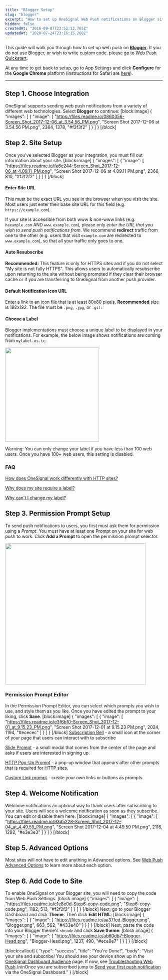 ```yaml
---
title: "Blogger Setup"
slug: "blogger"
excerpt: "How to set up OneSignal Web Push notifications on Blogger sites"
hidden: false
createdAt: "2016-09-07T23:53:13.705Z"
updatedAt: "2020-07-24T23:16:15.268Z"
---
```

This guide will walk you through how to set up web push on **[Blogger](https://blogger.com)**. If you do not use Blogger, or wish to write custom code, please [go to Web Push Quickstart](doc:web-push-quickstart).

At any time to get back to setup, go to App Settings and click **Configure** for the **Google Chrome** platform (instructions for Safari are [here](doc:safari-web-push-setup)).

----

## Step 1. Choose Integration

OneSignal supports sending web push notifications from a variety of different web technologies. Select **Blogger** to continue:
[block:image]
{
  "images": [
    {
      "image": [
        "https://files.readme.io/0860356-Screen_Shot_2017-12-06_at_3.54.56_PM.png",
        "Screen Shot 2017-12-06 at 3.54.56 PM.png",
        2364,
        1378,
        "#f3f3f2"
      ]
    }
  ]
}
[/block]
## Step 2. Site Setup

Once you've selected Blogger as your integration, you must fill out information about your site.
[block:image]
{
  "images": [
    {
      "image": [
        "https://files.readme.io/fa6e244-Screen_Shot_2017-12-06_at_4.09.11_PM.png",
        "Screen Shot 2017-12-06 at 4.09.11 PM.png",
        2366,
        810,
        "#f2f2f2"
      ]
    }
  ]
}
[/block]
#### Enter Site URL

This must be the exact URL you see in the browser when you visit the site.
Most users just enter their base site URL for this field (e.g. `https://example.com`). 

If your site is accessible from both www & non-www links (e.g. `hexample.com` AND `www.example.com`), please only *enter the URL that you wish to send push notifications from*. We recommend **redirect** traffic from one to the other (e.g. users that visit `example.com` are redirected to `www.example.com`), so that all your traffic only goes to one. 

#### Auto Resubscribe

**Recommended:** This feature is only for HTTPS sites and if you do not select "My site is not fully HTTPS". This allows users to automatically resubscribe upon returning to the site without being prompted if they clear their browser cache or if you are transferring to OneSignal from another push provider.

#### Default Notification Icon URL

Enter a link to an icon file that is at least 80x80 pixels. **Recommended** size is 192x192. The file must be `.png`, `.jpg`, or `.gif`.

#### Choose a Label

Blogger implementations must choose a unique label to be displayed in your notifications. For example, the below image shows notifications are coming from `mylabel.os.tc`:

<img src="https://files.readme.io/36100cb-subdomain.png" width="300"/>

Warning: You can only change your label if you have less than 100 web users. Once you have 100+ web users, this setting is disabled.

### FAQ

[How does OneSignal work differently with HTTP sites?](doc:web-push-http-vs-https)

[Why does my site require a label?](https://documentation.onesignal.com/docs/web-push-setup-faq#why-does-my-site-require-a-label)

[Why can't I change my label?](https://documentation.onesignal.com/docs/web-push-setup-faq#why-cant-i-change-my-sites-label)

## Step 3. Permission Prompt Setup

To send push notifications to users, you first must ask them for permission using a *Prompt*. You must have at least one Prompt on your site for web push to work. Click **Add a Prompt** to open the permission prompt selector.

<img src="https://files.readme.io/1395bd7-Screen_Shot_2017-12-01_at_9.12.55_PM.png" width="450"/>

### Permission Prompt Editor

In the Permission Prompt Editor, you can select which prompts you wish to use, and style them as you like. Once you have edited the prompt to your liking, click **Save**.
[block:image]
{
  "images": [
    {
      "image": [
        "https://files.readme.io/e3f6bf0-Screen_Shot_2017-12-01_at_9.15.23_PM.png",
        "Screen Shot 2017-12-01 at 9.15.23 PM.png",
        2024,
        1194,
        "#ececec"
      ]
    }
  ]
}
[/block]
[Subscription Bell](https://documentation.onesignal.com/docs/bell-prompt) - a small icon at the corner of your page that users can interact with to subscribe 

[Slide Prompt](https://documentation.onesignal.com/docs/slide-prompt) - a small modal that comes from the center of the page and asks if users are interested in signing up.

[HTTP Pop-Up Prompt](https://documentation.onesignal.com/docs/http-popup-prompt) - a pop-up window that appears after other prompts that is required for HTTP sites.

[Custom Link prompt](doc:custom-link-prompt) - create your own links or buttons as prompts.

## Step 4. Welcome Notification

Welcome notifications an optional way to thank users after subscribing to your site. Users will see a welcome notification as soon as they subscribe. You can edit or disable them here. 
[block:image]
{
  "images": [
    {
      "image": [
        "https://files.readme.io/93d5228-Screen_Shot_2017-12-04_at_4.49.59_PM.png",
        "Screen Shot 2017-12-04 at 4.49.59 PM.png",
        2116,
        1292,
        "#e3e3e3"
      ]
    }
  ]
}
[/block]
## Step 5. Advanced Options

Most sites will not have to edit anything in Advanced options. See [Web Push Advanced Options](doc:web-push-options) to learn more about each option.

## Step 6. Add Code to Site

To enable OneSignal on your Blogger site, you will need to copy the code from Web Push Settings.
[block:image]
{
  "images": [
    {
      "image": [
        "https://files.readme.io/c1e8e0d-Step6-copy-code.png",
        "Step6-copy-code.png",
        1182,
        513,
        "#f2f2f2"
      ]
    }
  ]
}
[/block]
Next, go to your Blogger Dashboard and click **Theme**. Then click **Edit HTML**:
[block:image]
{
  "images": [
    {
      "image": [
        "https://files.readme.io/aa37fed-Blogger.png",
        "Blogger.png",
        663,
        562,
        "#433e40"
      ]
    }
  ]
}
[/block]
Next, paste the code into your Blogger theme's `<head>` and click **Save theme**:
[block:image]
{
  "images": [
    {
      "image": [
        "https://files.readme.io/ab60db7-Blogger-Head.png",
        "Blogger-Head.png",
        1237,
        490,
        "#ece8e7"
      ]
    }
  ]
}
[/block]

[block:callout]
{
  "type": "success",
  "title": "You're Done!",
  "body": "Visit your site and subscribe! You should see your device show up in the [OneSignal Dashboard Audience]() page. If now, see [Troubleshooting Web Push](https://documentation.onesignal.com/docs/troubleshooting-web-push).\n\nOnce you are subscribed jump to [Send your first push notification](https://documentation.onesignal.com/docs/sending-notifications) via the OneSignal Dashboard."
}
[/block]